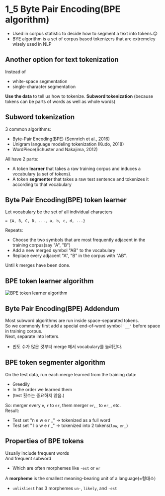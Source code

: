 # 1_5 Byte Pair Encoding(BPE algorithm)
+ Used in corpus statistic to decide how to segment a text into tokens.😊
+ BYE algorithm is a set of corpus based tokenizers that are extremeley wisely used in NLP

## Another option for text tokenization
Instead of 
  + white-space segmentation
  + single-character segmentation
 
**Use the data** to tell us how to tokenize.
**Subword tokenization** (because tokens can be parts of words as well as whole words)

## Subword tokenization
3 common algorithms:
  + Byte-Pair Encoding(BPE) (Sennrich et al., 2016)
  + Unigram language modeling tokenization (Kudo, 2018)
  + WordPiece(Schuster and Nakajima, 2012)

All have 2 parts:
  + A token **learner** that takes a raw training corpus and induces a vocabulary (a set of tokens).
  + A token **segmenter** that takes a raw test sentence and tokenizes it according to that vocabulary

## Byte Pair Encoding(BPE) token learner
Let vocabulary be the set of all individual characters
```
= {A, B, C, D, ..., a, b, c, d, ...}
```

Repeats:
  + Choose the two symbols that are most frequently adjacent in the training corpus(say "A", "B")
  + Add a new merged symbol "AB" to the vocabulary
  + Replace every adjacent "A", "B" in the corpus with "AB".
  
Until _k_ merges have been done.

## BPE token learner algorithm
![BPE token learner algorithm](https://user-images.githubusercontent.com/72482724/145234294-91e91c0b-fb57-4c2f-af77-f1aba96b7c10.jpg)

## Byte Pair Encoding(BPE) Addendum
Most subword algorithms are run inside space-separated tokens. <br>
So we commonly first add a special end-of-word symbol `'__'` before space in training corpus. <br>
Next, separate into letters.
+ 빈도 수가 많은 것부터 merge 해서 vocabulary를 늘려간다.

## BPE token **segmenter** algorithm
On the test data, run each merge learned from the training data:
  + Greedily
  + In the order we learned them
  + (test 횟수는 중요하지 않음.)

So: merger every `e`, `r` to `er`, them merger `er`,`_` to `er_`, etc. <br>
Result:
  + Test set "n e w e r _" -> tokenized as a full word
  + Test set " l o w e r _" -> tokenized into 2 tokens(`low`, `er_`)


## Properties of BPE tokens
Usually include frequent words <br>
And frequent subword
  + Which are often morphemes like `-est` or `er`

A **morpheme** is the smallest meaning-bearing unit of a language(=형태소)
  + `unlikliest` has 3 morphemes `un-`, `likely`, and `-est`
